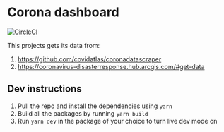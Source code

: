 # Corona dashboard

[![CircleCI](https://circleci.com/gh/kadhirvelm/corona.svg?style=svg)](https://circleci.com/gh/kadhirvelm/corona)

This projects gets its data from:
1. https://github.com/covidatlas/coronadatascraper
2. https://coronavirus-disasterresponse.hub.arcgis.com/#get-data

## Dev instructions
1. Pull the repo and install the dependencies using `yarn`
2. Build all the packages by running `yarn build`
3. Run `yarn dev` in the package of your choice to turn live dev mode on
